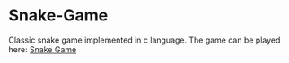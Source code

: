 # Snake-Game
Classic snake game implemented in c language.
The game can be played here: [Snake Game](https://snakegame-3p34g8x1b8kjwn1vfx.codequotient.in)
